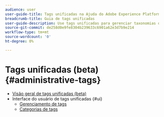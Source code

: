 ```yaml
---
audience: user
user-guide-title: Tags unificadas na Ajuda do Adobe Experience Platform
breadcrumb-title: Guia de tags unificadas
user-guide-description: Use tags unificadas para gerenciar taxonomias de metadados. Saiba como criar categorias e tags de tag.
source-git-commit: de258d0e9fe8304b239633c6901a62e3d7b9e214
workflow-type: tm+mt
source-wordcount: '0'
ht-degree: 0%

---
```



# Tags unificadas (beta){#administrative-tags}

* [Visão geral de tags unificadas (beta)](overview.md)
* Interface do usuário de tags unificadas {#ui}
   * [Gerenciamento de tags](ui/managing-tags.md)
   * [Categorias de tags](ui/tags-categories.md)
